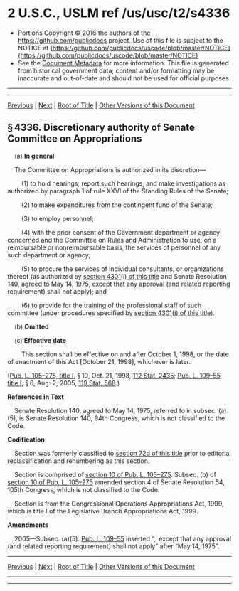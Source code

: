 ---
---

# 2 U.S.C., USLM ref /us/usc/t2/s4336

* Portions Copyright © 2016 the authors of the https://github.com/publicdocs project.
  Use of this file is subject to the NOTICE at [https://github.com/publicdocs/uscode/blob/master/NOTICE](https://github.com/publicdocs/uscode/blob/master/NOTICE)
* See the [Document Metadata](././../../../../..//README.md) for more information.
  This file is generated from historical government data; content and/or formatting may be inaccurate and out-of-date and should not be used for official purposes.

----------
----------

[Previous](./../../../../..//us/usc/t2/ch43/schIII/m__us_usc_t2_s4335.md) | [Next](./../../../../..//us/usc/t2/ch43/schIII/m__us_usc_t2_s4337.md) | [Root of Title](./../../../../../) | [Other Versions of this Document](https://publicdocs.github.io/go/links?ns=uslm&ref=%2Fus%2Fusc%2Ft2%2Fs4336)

## § 4336. Discretionary authority of Senate Committee on Appropriations

    (a) __In general__ 

    The Committee on Appropriations is authorized in its discretion—

        (1) to hold hearings, report such hearings, and make investigations as authorized by paragraph 1 of rule XXVI of the Standing Rules of the Senate;

        (2) to make expenditures from the contingent fund of the Senate;

        (3) to employ personnel;

        (4) with the prior consent of the Government department or agency concerned and the Committee on Rules and Administration to use, on a reimbursable or nonreimbursable basis, the services of personnel of any such department or agency;

        (5) to procure the services of individual consultants, or organizations thereof (as authorized by [section 4301(i) of this title][/us/usc/t2/s4301/i] and Senate Resolution 140, agreed to May 14, 1975, except that any approval (and related reporting requirement) shall not apply); and

        (6) to provide for the training of the professional staff of such committee (under procedures specified by [section 4301(j) of this title][/us/usc/t2/s4301/j]).

    (b) __Omitted__ 

    (c) __Effective date__ 

        This section shall be effective on and after October 1, 1998, or the date of enactment of this Act \[October 21, 1998\], whichever is later.

([Pub. L. 105–275, title I][/us/pl/105/275/tI], § 10, Oct. 21, 1998, [112 Stat. 2435][/us/stat/112/2435]; [Pub. L. 109–55, title I][/us/pl/109/55/tI], § 6, Aug. 2, 2005, [119 Stat. 568][/us/stat/119/568].)

 __References in Text__ 

    Senate Resolution 140, agreed to May 14, 1975, referred to in subsec. (a)(5), is Senate Resolution 140, 94th Congress, which is not classified to the Code.

 __Codification__ 

    Section was formerly classified to [section 72d of this title][/us/usc/t2/s72d] prior to editorial reclassification and renumbering as this section.

    Section is comprised of [section 10 of Pub. L. 105–275][/us/pl/105/275/s10]. Subsec. (b) of [section 10 of Pub. L. 105–275][/us/pl/105/275/s10] amended section 4 of Senate Resolution 54, 105th Congress, which is not classified to the Code.

    Section is from the Congressional Operations Appropriations Act, 1999, which is title I of the Legislative Branch Appropriations Act, 1999.

 __Amendments__ 

    2005—Subsec. (a)(5). [Pub. L. 109–55][/us/pl/109/55] inserted “, except that any approval (and related reporting requirement) shall not apply” after “May 14, 1975”.

----------

[Previous](./../../../../..//us/usc/t2/ch43/schIII/m__us_usc_t2_s4335.md) | [Next](./../../../../..//us/usc/t2/ch43/schIII/m__us_usc_t2_s4337.md) | [Root of Title](./../../../../../) | [Other Versions of this Document](https://publicdocs.github.io/go/links?ns=uslm&ref=%2Fus%2Fusc%2Ft2%2Fs4336)

----------
----------

[/us/usc/t2/s4301/i]: https://publicdocs.github.io/go/links?ns=uslm&ref=%2Fus%2Fusc%2Ft2%2Fs4301%2Fi
[/us/usc/t2/s4301/j]: https://publicdocs.github.io/go/links?ns=uslm&ref=%2Fus%2Fusc%2Ft2%2Fs4301%2Fj
[/us/pl/105/275/tI]: https://publicdocs.github.io/go/links?ns=uslm&ref=%2Fus%2Fpl%2F105%2F275%2FtI
[/us/stat/112/2435]: https://publicdocs.github.io/go/links?ns=uslm&ref=%2Fus%2Fstat%2F112%2F2435
[/us/pl/109/55/tI]: https://publicdocs.github.io/go/links?ns=uslm&ref=%2Fus%2Fpl%2F109%2F55%2FtI
[/us/stat/119/568]: https://publicdocs.github.io/go/links?ns=uslm&ref=%2Fus%2Fstat%2F119%2F568
[/us/usc/t2/s72d]: https://publicdocs.github.io/go/links?ns=uslm&ref=%2Fus%2Fusc%2Ft2%2Fs72d
[/us/pl/105/275/s10]: https://publicdocs.github.io/go/links?ns=uslm&ref=%2Fus%2Fpl%2F105%2F275%2Fs10
[/us/pl/105/275/s10]: https://publicdocs.github.io/go/links?ns=uslm&ref=%2Fus%2Fpl%2F105%2F275%2Fs10
[/us/pl/109/55]: https://publicdocs.github.io/go/links?ns=uslm&ref=%2Fus%2Fpl%2F109%2F55


